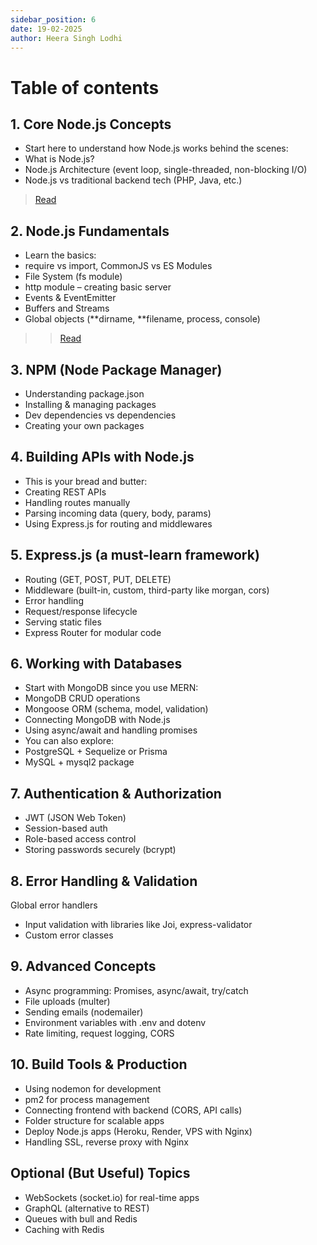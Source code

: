 ```yaml
---
sidebar_position: 6
date: 19-02-2025
author: Heera Singh Lodhi
---
```


# Table of contents

## 1. Core Node.js Concepts

- Start here to understand how Node.js works behind the scenes:
- What is Node.js?
- Node.js Architecture (event loop, single-threaded, non-blocking I/O)
- Node.js vs traditional backend tech (PHP, Java, etc.)
> [Read](./introduction-to-nodejs.md)

## 2. Node.js Fundamentals

- Learn the basics:
- require vs import, CommonJS vs ES Modules
- File System (fs module)
- http module – creating basic server
- Events & EventEmitter
- Buffers and Streams
- Global objects (**dirname, **filename, process, console)
> > [Read](./introduction-to-nodejs.md)

## 3. NPM (Node Package Manager)

- Understanding package.json
- Installing & managing packages
- Dev dependencies vs dependencies
- Creating your own packages

## 4. Building APIs with Node.js

- This is your bread and butter:
- Creating REST APIs
- Handling routes manually
- Parsing incoming data (query, body, params)
- Using Express.js for routing and middlewares

## 5. Express.js (a must-learn framework)

- Routing (GET, POST, PUT, DELETE)
- Middleware (built-in, custom, third-party like morgan, cors)
- Error handling
- Request/response lifecycle
- Serving static files
- Express Router for modular code

## 6. Working with Databases

- Start with MongoDB since you use MERN:
- MongoDB CRUD operations
- Mongoose ORM (schema, model, validation)
- Connecting MongoDB with Node.js
- Using async/await and handling promises
- You can also explore:
- PostgreSQL + Sequelize or Prisma
- MySQL + mysql2 package

## 7. Authentication & Authorization

- JWT (JSON Web Token)
- Session-based auth
- Role-based access control
- Storing passwords securely (bcrypt)

## 8. Error Handling & Validation

Global error handlers
- Input validation with libraries like Joi, express-validator
- Custom error classes

## 9. Advanced Concepts

- Async programming: Promises, async/await, try/catch
- File uploads (multer)
- Sending emails (nodemailer)
- Environment variables with .env and dotenv
- Rate limiting, request logging, CORS

## 10. Build Tools & Production

- Using nodemon for development
- pm2 for process management
- Connecting frontend with backend (CORS, API calls)
- Folder structure for scalable apps
- Deploy Node.js apps (Heroku, Render, VPS with Nginx)
- Handling SSL, reverse proxy with Nginx

## Optional (But Useful) Topics

- WebSockets (socket.io) for real-time apps
- GraphQL (alternative to REST)
- Queues with bull and Redis
- Caching with Redis

